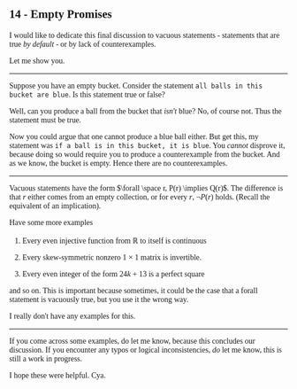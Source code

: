<span style='font-family: Calibri serif;'>

## 14 - Empty Promises

</span>

<span style='font-family: Bahnschrift;'>

I would like to dedicate this final discussion to vacuous statements - statements that are true *by default* - or by lack of counterexamples.

Let me show you.

---

Suppose you have an empty bucket. Consider the statement `all balls in this bucket are blue`. Is this statement true or false?

Well, can you produce a ball from the bucket that *isn't* blue? No, of course not. Thus the statement must be true.

Now you could argue that one cannot produce a blue ball either. But get this, my statement was `if a ball is in this bucket, it is blue`. You *cannot* disprove it, because doing so would require you to produce a counterexample from the bucket. And as we know, the bucket is empty. Hence there are no counterexamples.

---

Vacuous statements have the form $\forall \space r, P(r) \implies Q(r)$. The difference is that $r$ either comes from an empty collection, or for every $r$, $\neg P(r)$ holds. (Recall the equivalent of an implication).

Have some more examples
1. Every even injective function from $\mathbb R$ to itself is continuous

1. Every skew-symmetric nonzero $1\times 1$ matrix is invertible.

1. Every even integer of the form $24k+13$ is a perfect square

and so on. This is important because sometimes, it could be the case that a forall statement is vacuously true, but you use it the wrong way.

I really don't have any examples for this. 

---

If you come across some examples, do let me know, because this concludes our discussion. If you encounter any typos or logical inconsistencies, *do* let me know, this is still a work in progress.

I hope these were helpful. Cya.

</span>